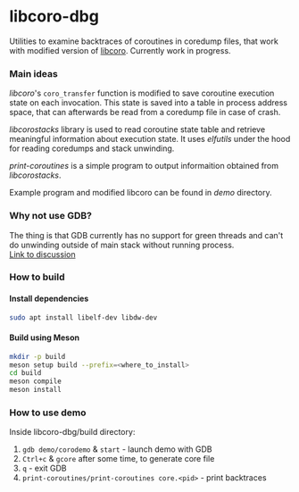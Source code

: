 # libcoro-dbg
Utilities to examine backtraces of coroutines in coredump files, that
work with modified version of [libcoro](https://github.com/semistrict/libcoro).
Currently work in progress.

### Main ideas
_libcoro_'s `coro_transfer` function is modified to save coroutine execution
state on each invocation. This state is saved into a table in process
address space, that can afterwards be read from a coredump file in 
case of crash.

_libcorostacks_ library is used to read coroutine state table 
and retrieve meaningful information about execution state. 
It uses _elfutils_ under the hood for reading coredumps and 
stack unwinding.

_print-coroutines_ is a simple program to output informaition
obtained from _libcorostacks_.

Example program and modified libcoro can be found in *demo* directory. 

### Why not use GDB?
The thing is that GDB currently has no support for green threads and can't
do unwinding outside of main stack without running process. \
[Link to discussion](https://lore.kernel.org/all/87ilsn784k.fsf@oldenburg.str.redhat.com/T/)

### How to build
#### Install dependencies
```sh
sudo apt install libelf-dev libdw-dev
```
#### Build using Meson
```sh
mkdir -p build
meson setup build --prefix=<where_to_install>
cd build
meson compile
meson install
```

### How to use demo
Inside libcoro-dbg/build directory:
1) `gdb demo/corodemo` & `start` - launch demo with GDB
2)  `Ctrl+c` & `gcore` after some time, to generate core file
3) `q` - exit GDB
4) `print-coroutines/print-coroutines core.<pid>` - print backtraces

